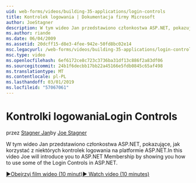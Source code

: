 ```yaml
---
uid: web-forms/videos/building-35-applications/login-controls
title: Kontrolek logowania | Dokumentacja firmy Microsoft
author: JoeStagner
description: W tym wideo Jan przedstawiono członkostwa ASP.NET, pokazujące, jak korzystać z niektórych kontrolek logowania na platformie ASP.NET.
ms.author: riande
ms.date: 06/04/2009
ms.assetid: 20dcff15-d8e3-4fee-942e-50fd8bc02e14
msc.legacyurl: /web-forms/videos/building-35-applications/login-controls
msc.type: video
ms.openlocfilehash: 6ef6172ce8c723c3736ba31df13c886f2a83df06
ms.sourcegitcommit: 24b1f6decbb17bb22a45166e5fdb0845c65af498
ms.translationtype: MT
ms.contentlocale: pl-PL
ms.lasthandoff: 03/01/2019
ms.locfileid: "57067061"
---
```

<a name="login-controls"></a><span data-ttu-id="d3c2b-103">Kontrolki logowania</span><span class="sxs-lookup"><span data-stu-id="d3c2b-103">Login Controls</span></span>
====================
<span data-ttu-id="d3c2b-104">przez [Stagner Jan](https://github.com/JoeStagner)</span><span class="sxs-lookup"><span data-stu-id="d3c2b-104">by [Joe Stagner](https://github.com/JoeStagner)</span></span>

<span data-ttu-id="d3c2b-105">W tym wideo Jan przedstawiono członkostwa ASP.NET, pokazujące, jak korzystać z niektórych kontrolek logowania na platformie ASP.NET.</span><span class="sxs-lookup"><span data-stu-id="d3c2b-105">In this video Joe will introduce you to ASP.NET Membership by showing you how to use some of the Login Controls in ASP.NET.</span></span>

[<span data-ttu-id="d3c2b-106">&#9654;Obejrzyj film wideo (10 minut)</span><span class="sxs-lookup"><span data-stu-id="d3c2b-106">&#9654; Watch video (10 minutes)</span></span>](https://channel9.msdn.com/Blogs/ASP-NET-Site-Videos/login-controls)
